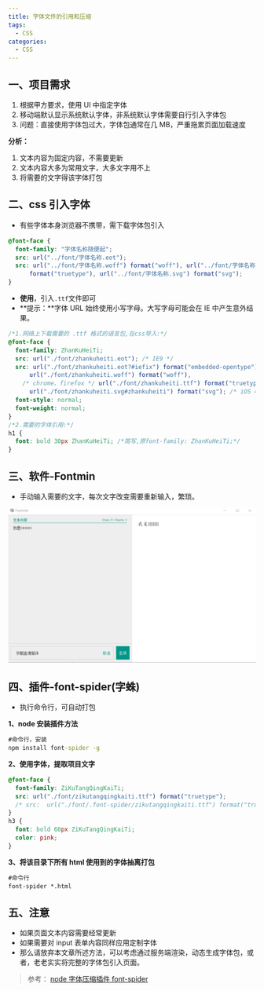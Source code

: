 ```yaml
---
title: 字体文件的引用和压缩
tags:
  - CSS
categories:
  - CSS
---
```


## 一、项目需求

1. 根据甲方要求，使用 UI 中指定字体
2. 移动端默认显示系统默认字体，非系统默认字体需要自行引入字体包
3. 问题：直接使用字体包过大，字体包通常在几 MB，严重拖累页面加载速度

**分析：**

1. 文本内容为固定内容，不需要更新
2. 文本内容大多为常用文字，大多文字用不上
3. 将需要的文字得该字体打包

## 二、css 引入字体

- 有些字体本身浏览器不携带，需下载字体包引入

```css
@font-face {
  font-family: "字体名称随便起";
  src: url("../font/字体名称.eot");
  src: url("../font/字体名称.woff") format("woff"), url("../font/字体名称.ttf")
      format("truetype"), url("../font/字体名称.svg") format("svg");
}
```

- **使用**，引入`.ttf`文件即可
- **提示：**字体 URL 始终使用小写字母。大写字母可能会在 IE 中产生意外结果。

```css
/*1.网络上下载需要的 .ttf 格式的语言包,在css导入:*/
@font-face {
  font-family: ZhanKuHeiTi;
  src: url("./font/zhankuheiti.eot"); /* IE9 */
  src: url("./font/zhankuheiti.eot?#iefix") format("embedded-opentype"), /* IE6-IE8 */
      url("./font/zhankuheiti.woff") format("woff"),
    /* chrome、firefox */ url("./font/zhankuheiti.ttf") format("truetype"), /* chrome、firefox、opera、Safari, Android, iOS 4.2+ */
      url("./font/zhankuheiti.svg#zhankuheiti") format("svg"); /* iOS 4.1- */
  font-style: normal;
  font-weight: normal;
}
/*2.需要的字体引用:*/
h1 {
  font: bold 30px ZhanKuHeiTi; /*简写,原font-family: ZhanKuHeiTi;*/
}
```

## 三、软件-Fontmin

- 手动输入需要的文字，每次文字改变需要重新输入，繁琐。

![](img\Fontmin.png)

## 四、插件-font-spider(**字蛛**)

- 执行命令行，可自动打包

**1、node 安装插件方法**

```cmd
#命令行，安装
npm install font-spider -g
```

**2、使用字体，提取项目文字**

```css
@font-face {
  font-family: ZiKuTangQingKaiTi;
  src: url("./font/zikutangqingkaiti.ttf") format("truetype");
  /* src:  url("./font/.font-spider/zikutangqingkaiti.ttf") format("truetype"); */
}
h3 {
  font: bold 60px ZiKuTangQingKaiTi;
  color: pink;
}
```

**3、将该目录下所有 html 使用到的字体抽离打包**

```cmd
#命令行
font-spider *.html
```

## 五、注意

- 如果页面文本内容需要经常更新
- 如果需要对 input 表单内容同样应用定制字体
- 那么请放弃本文章所述方法，可以考虑通过服务端渲染，动态生成字体包，或者，老老实实将完整的字体包引入页面。

> 参考：
> [node 字体压缩插件 font-spider](https://blog.csdn.net/weixin_34072458/article/details/88755474)
